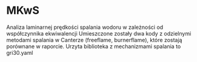 # MKwS
Analiza laminarnej prędkości spalania wodoru w zależności od współczynnika ekwiwalencji
Umieszczone zostały dwa kody z odzielnymi metodami spalania w Canterze (freeflame, burnerflame), które zostają porównane w raporcie. Urzyta biblioteka z mechanizmami spalania to gri30.yaml
